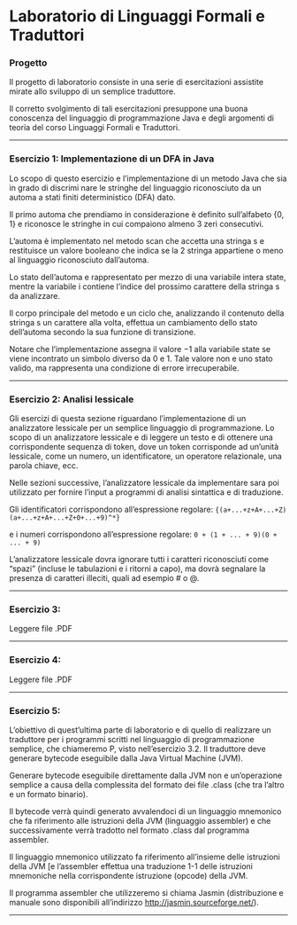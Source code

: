 # Laboratorio di Linguaggi Formali e Traduttori

### Progetto 
Il progetto di laboratorio consiste in una serie di esercitazioni assistite mirate allo sviluppo di un semplice traduttore.  

Il corretto svolgimento di tali esercitazioni presuppone una buona conoscenza del linguaggio di programmazione Java e degli argomenti di teoria del corso Linguaggi Formali e Traduttori. 

---

### Esercizio 1: Implementazione di un DFA in Java

Lo scopo di questo esercizio e l’implementazione di un metodo Java che sia in grado di discrimi nare le stringhe del linguaggio riconosciuto da un automa a stati finiti deterministico (DFA) dato.

Il primo automa che prendiamo in considerazione è definito sull’alfabeto {0, 1} e riconosce le stringhe in cui compaiono almeno 3 zeri consecutivi.

L’automa è implementato nel metodo scan che accetta una stringa s e restituisce un valore booleano che indica se la
2 stringa appartiene o meno al linguaggio riconosciuto dall’automa. 

Lo stato dell’automa e rappresentato per mezzo di una variabile intera state, mentre la variabile i contiene l’indice del
prossimo carattere della stringa s da analizzare. 

Il corpo principale del metodo e un ciclo che,  analizzando il contenuto della stringa s un carattere alla volta, effettua un cambiamento dello
stato dell’automa secondo la sua funzione di transizione. 

Notare che l’implementazione assegna il valore −1 alla variabile state se viene incontrato un simbolo diverso da 0 e 1. Tale valore non
e uno stato valido, ma rappresenta una condizione di errore irrecuperabile. 

---

### Esercizio 2: Analisi lessicale

Gli esercizi di questa sezione riguardano l’implementazione di un analizzatore lessicale per un semplice linguaggio di programmazione. Lo scopo di un analizzatore lessicale e di leggere un testo e di ottenere una corrispondente sequenza di token, dove un token corrisponde ad un’unità lessicale, come un numero, un identificatore, un operatore relazionale, una parola chiave, ecc.

Nelle sezioni successive, l’analizzatore lessicale da implementare sara poi utilizzato per fornire l’input a programmi di analisi sintattica e di traduzione.

Gli identificatori corrispondono all’espressione regolare: `{(a+...+z+A+...+Z)(a+...+z+A+...+Z+0+...+9)^*}`

e i numeri corrispondono all’espressione regolare:  `0 + (1 + ... + 9)(0 + ... + 9)`

L’analizzatore lessicale dovra ignorare tutti i caratteri riconosciuti come “spazi” (incluse le tabulazioni e i ritorni a capo), ma dovrà segnalare la presenza di caratteri illeciti, quali ad esempio # o @.

---

### Esercizio 3:

Leggere file .PDF

---

### Esercizio 4:

Leggere file .PDF

---

### Esercizio 5:

L’obiettivo di quest’ultima parte di laboratorio e di quello di realizzare un traduttore per i programmi scritti nel linguaggio di programmazione semplice, che chiameremo P, visto nell’esercizio 3.2. Il traduttore deve generare bytecode eseguibile dalla Java Virtual Machine (JVM).

Generare bytecode eseguibile direttamente dalla JVM non e un’operazione semplice a causa della complessita del formato dei file .class (che tra l’altro e un formato binario). 

Il bytecode verrà quindi generato avvalendoci di un linguaggio mnemonico che fa riferimento alle istruzioni della JVM (linguaggio assembler) e che successivamente verrà tradotto nel formato .class dal programma assembler. 

Il linguaggio mnemonico utilizzato fa riferimento all’insieme delle istruzioni della JVM [e l’assembler effettua una traduzione 1-1 delle istruzioni mnemoniche nella corrispondente istruzione (opcode) della JVM. 

Il programma assembler che utilizzeremo si chiama Jasmin (distribuzione e manuale sono disponibili all’indirizzo http://jasmin.sourceforge.net/).

---
